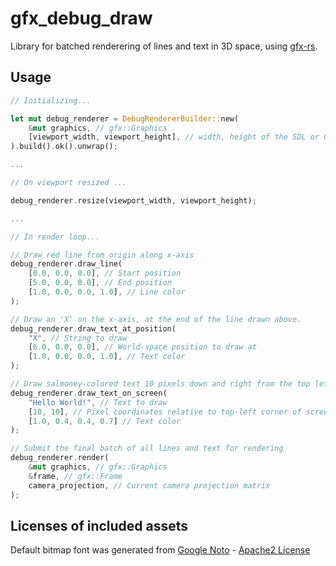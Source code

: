 # gfx_debug_draw

Library for batched renderering of lines and text in 3D space, using [gfx-rs](https://github.com/gfx-rs/gfx-rs).

## Usage

```rust
// Initializing...

let mut debug_renderer = DebugRendererBuilder::new(
	&mut graphics, // gfx::Graphics
	[viewport_width, viewport_height], // width, height of the SDL or GLFW frame/viewport
).build().ok().unwrap();

...

// On viewport resized ...

debug_renderer.resize(viewport_width, viewport_height);

...

// In render loop...

// Draw red line from origin along x-axis
debug_renderer.draw_line(
	[0.0, 0.0, 0.0], // Start position
	[5.0, 0.0, 0.0], // End position
	[1.0, 0.0, 0.0, 1.0], // Line color
);

// Draw an 'X' on the x-axis, at the end of the line drawn above.
debug_renderer.draw_text_at_position(
	"X", // String to draw
	[6.0, 0.0, 0.0], // World-space position to draw at
	[1.0, 0.0, 0.0, 1.0], // Text color
);

// Draw salmoney-colored text 10 pixels down and right from the top left corner of the screen
debug_renderer.draw_text_on_screen(
	"Hello World!", // Text to draw
	[10, 10], // Pixel coordinates relative to top-left corner of screen
	[1.0, 0.4, 0.4, 0.7] // Text color
);

// Submit the final batch of all lines and text for rendering
debug_renderer.render(
	&mut graphics, // gfx::Graphics
	&frame, // gfx::Frame
	camera_projection, // Current camera projection matrix
);

```

## Licenses of included assets

Default bitmap font was generated from [Google Noto](https://www.google.com/get/noto/) - [Apache2 License](https://github.com/PistonDevelopers/gfx-debug-draw/blob/master/assets/LICENSE-2.0.txt)

